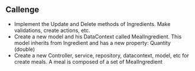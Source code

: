 ## Callenge
- Implement the Update and Delete methods of Ingredients. Make validations, create actions, etc.
- Create a new model and his DataContext called MealIngredient. This model inherits from Ingredient and has a new property: Quantity (double)
- Create a new Controller, service, repository, datacontext, model, etc for create meals. A meal is composed of a set of MealIngredient
